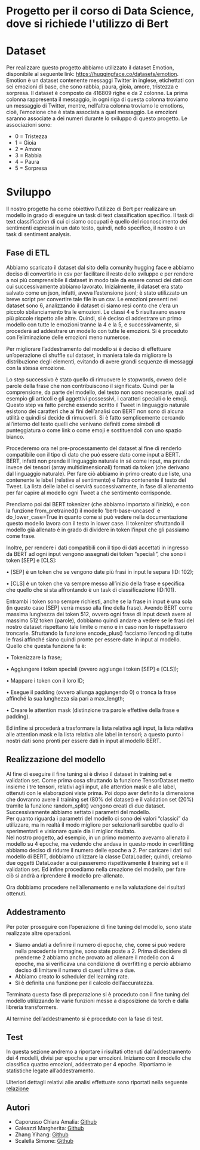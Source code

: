 # Progetto per il corso di Data Science, dove si richiede l'utilizzo di Bert
# Dataset
Per realizzare questo progetto abbiamo utilizzato il dataset Emotion, disponibile al seguente link: 
https://huggingface.co/datasets/emotion.
Emotion è un dataset contenente messaggi Twitter in inglese, etichettati con sei emozioni di base, che sono rabbia, paura, gioia, amore, tristezza e sorpresa. 
Il dataset è composto da 416809 righe e da 2 colonne. La prima colonna rappresenta il messaggio, in ogni riga di questa colonna troviamo un messaggio di Twitter, mentre, nell’altra colonna troviamo le emotions, 
cioè, l’emozione che è stata associata a quel messaggio.
Le emozioni saranno associate a dei numeri durante lo sviluppo di questo progetto.
Le associazioni sono:

 - 0 = Tristezza 
 - 1 = Gioia 
 - 2 = Amore 
 - 3 = Rabbia 
 - 4 = Paura 
 - 5 = Sorpresa
# Sviluppo
Il nostro progetto ha come obiettivo l’utilizzo di Bert per realizzare un modello in grado di eseguire un task di text classification specifico.
Il task di text classification di cui ci siamo occupati è quello del riconoscimento dei sentimenti espressi in un dato testo, quindi, nello specifico, il nostro è un task di sentiment analysis. 
## Fase di ETL
Abbiamo scaricato il dataset dal sito della comunity hugging face e abbiamo deciso di convertirlo in csv per facilitare il resto dello sviluppo e per rendere a noi più comprensibile il dataset in modo tale da essere consci dei dati con cui successivamente abbiamo lavorato. Inizialmente, il dataset era stato salvato come un json, infatti, aveva l’estensione jsonl; è stato utilizzato un breve script per convertire tale file in un csv.
Le emozioni presenti nel dataset sono 6, analizzando il dataset ci siamo resi conto che c’era un piccolo sbilanciamento tra le emozioni. Le classi 4 e 5 risultavano essere più piccole rispetto alle altre. Quindi, si è deciso di addestrare un primo modello con tutte le emozioni tranne la 4 e la 5, e successivamente, si procederà ad addestrare un modello con tutte le emozioni.
Si è proceduto con l’eliminazione delle emozioni meno numerose.

Per migliorare l’addestramento del modello si è deciso di effettuare un’operazione di shuffle sul dataset, in maniera tale da migliorare la distribuzione degli elementi, evitando di avere grandi sequenze di messaggi con la stessa emozione.

Lo step successivo è stato quello di rimuovere le stopwords, ovvero delle parole della frase che non contribuiscono il significato. Quindi per la comprensione, da parte del modello, del testo non sono necessarie, quali ad esempio gli articoli e gli aggettivi possessivi, i caratteri speciali o le emoji.
Questo step va fatto perché essendo scritto il Tweet in linguaggio naturale esistono dei caratteri che ai fini dell’analisi con BERT non sono di alcuna utilità e quindi si decide di rimuoverli.
Si è fatto semplicemente cercando all’interno del testo quelli che venivano definiti come simboli di punteggiatura o come link o come emoji e sostituendoli con uno spazio bianco.

Procederemo ora nel pre-processamento del dataset al fine di renderlo compatibile con il tipo di dato che può essere dato come input a BERT.
BERT, infatti non prende il linguaggio naturale in sé come input, ma prende invece dei tensori (array multidimensionali) formati da token (che derivano dal linguaggio naturale).
Per fare ciò abbiamo in primo creato due liste, una contenente le label (relative al sentimento) e l’altra contenente il testo del Tweet. La lista delle label ci servirà successivamente, in fase di allenamento per far capire al modello ogni Tweet a che sentimento corrisponde.


Prendiamo poi dal BERT tokenizer (che abbiamo importato all’inizio), e con la funzione from_pretrained() il modello 'bert-base-uncased' e do_lower_case=True in quanto come si può vedere nella documentazione questo modello lavora con il testo in lower case.
Il tokenizer sfruttando il modello già allenato è in grado di dividere in token l’input che gli passiamo come frase. 

Inoltre, per rendere i dati compatibili con il tipo di dati accettati in ingresso da BERT ad ogni input vengono assegnati dei token “speciali”, che sono i token [SEP] e [CLS]:

 • [SEP] è un token che se vengono date più frasi in input le separa (ID: 102);
 
 • [CLS] è un token che va sempre messo all’inizio della frase e specifica che quello che si sta affrontando è un task di classificazione (ID:101).
 
Entrambi i token sono sempre richiesti, anche se la frase in input è una sola (in questo caso [SEP] verrà messo alla fine della frase).
Avendo BERT come massima lunghezza dei token 512, ovvero ogni frase di input dovrà avere al massimo 512 token (parole), dobbiamo quindi andare a vedere se le frasi del nostro dataset rispettano tale limite o meno e in caso non lo rispettassero troncarle.
Sfruttando la funzione encode_plus() facciamo l’encoding di tutte le frasi affinché siano quindi pronte per essere date in input al modello.
Quello che questa funzione fa è:

 • Tokenizzare la frase;
 
 • Aggiungere i token speciali (ovvero aggiunge i token [SEP] e [CLS]);
 
 • Mappare i token con il loro ID;
 
 • Esegue il padding (ovvero allunga aggiungendo 0) o tronca la frase affinché la sua lunghezza sia pari 
a max_length;

 • Creare le attention mask (distinzione tra parole effettive della frase e padding).


Ed infine si procederà a trasformare la lista relativa agli input, la lista relativa alle attention mask e la lista relativa alle label in tensori; a questo punto i nostri dati sono pronti per essere dati in input al modello BERT.
## Realizzazione del modello
Al fine di eseguire il fine tuning si è diviso il dataset in training set e validation set. Come prima cosa sfruttando la funzione TensorDataset metto insieme i tre tensori, relativi agli input, alle attention mask e alle label, ottenuti con le elaborazioni viste prima. Poi dopo aver definito la dimensione che dovranno avere il training set (80% del dataset) e il validation set (20%) tramite la funzione random_split() vengono creati di due dataset.<br />
Successivamente abbiamo settato i parametri del modello.<br />
Per quanto riguarda i parametri del modello ci sono dei valori “classici” da utilizzare, ma in realtà il modo migliore per selezionarli sarebbe quello di sperimentarli e visionare quale dia il miglior risultato. 
<br />
Nel nostro progetto, ad esempio, in un primo momento avevamo allenato il modello su 4 epoche, ma vedendo che andava in questo modo in overfitting abbiamo deciso di ridurre il numero delle epoche a 2. Per caricare i dati sul modello di BERT, dobbiamo utilizzare la classe DataLoader; quindi, creiamo due oggetti DataLoader a cui passeremo rispettivamente il training set e il validation set. Ed infine procediamo nella creazione del modello, per fare ciò si andrà a riprendere il modello pre-allenato.

Ora dobbiamo procedere nell’allenamento e nella valutazione dei risultati ottenuti.
## Addestramento
Per poter proseguire con l’operazione di fine tuning del modello, sono state realizzate altre operazioni.

 -  Siamo andati a definire il numero di epoche, che, come si può vedere nella precedente immagine, sono state poste a 2. Prima di decidere di prenderne 2 abbiamo anche provato ad allenare il modello con 4 epoche, ma si verificava una condizione di overfitting e perciò abbiamo deciso di limitare il numero di quest’ultime a due. 
 -  Abbiamo creato lo scheduler del learning rate.
 -  Si è definita una funzione per il calcolo dell’accuratezza.


Terminata questa fase di preparazione si è proceduto con il fine tuning del modello utilizzando le varie funzioni messe a disposizione da torch e dalla libreria transformers. 

Al termine dell’addestramento si è proceduto con la fase di test.
## Test
In questa sezione andremo a riportare i risultati ottenuti dall’addestramento dei 4 modelli, divisi per epoche 
e per emozioni. Iniziamo con il modello che classifica quattro emozioni, addestrato per 4 epoche. Riportiamo 
le statistiche legate all’addestramento.

Ulteriori dettagli relativi alle analisi effettuate sono riportati nella seguente [relazione](https://github.com/Simone-Scalella/ProgettoBert/blob/main/Relazione_Bert.pdf)

## Autori
* Caporusso Chiara Amalia: [Github](https://github.com/ChiaraAmalia)
* Galeazzi Margherita: [Github](https://github.com/MargheritaGaleazzi)
* Zhang Yihang: [Github](https://github.com/Accout-Personal)
* Scalella Simone: [Github](https://github.com/Simone-Scalella)

